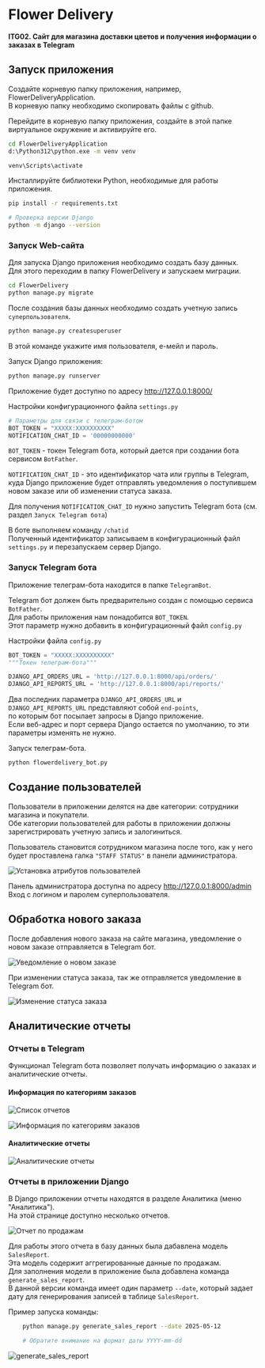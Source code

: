 # Flower Delivery
**ITG02. Сайт для магазина доставки цветов и получения информации о заказах в Telegram**

## Запуск приложения
Создайте корневую папку приложения, например, FlowerDeliveryApplication.  
В корневую папку необходимо скопировать файлы с github.

Перейдите в корневую папку приложения, создайте в этой папке виртуальное окружение и активируйте его.
```bash
cd FlowerDeliveryApplication
d:\Python312\python.exe -m venv venv

venv\Scripts\activate
```

Инсталлируйте библиотеки Python, необходимые для работы приложения.
```bash
pip install -r requirements.txt

# Проверка версии Django
python -m django --version
```

### Запуск Web-сайта
Для запуска Django приложения необходимо создать базу данных.  
Для этого переходим в папку FlowerDelivery и запускаем миграции.
```bash
cd FlowerDelivery
python manage.py migrate
```

После создания базы данных необходимо создать учетную запись `суперпользователя`.
```bash
python manage.py createsuperuser
```
В этой команде укажите имя пользователя, е-мейл и пароль.

Запуск Django приложения:
```bash
python manage.py runserver
```

Приложение будет доступно по адресу http://127.0.0.1:8000/ 

Настройки конфигурационного файла `settings.py`
```python
# Параметры для связи с телеграм-ботом
BOT_TOKEN = "XXXXX:XXXXXXXXXX"
NOTIFICATION_CHAT_ID = '00000000000'
```

`BOT_TOKEN` - токен Telegram бота, который дается при создании бота сервисом `BotFather`.

`NOTIFICATION_CHAT_ID` - это идентификатор чата или группы в Telegram, куда Django приложение будет отправлять уведомления о поступившем новом заказе или об изменении статуса заказа.

Для получения `NOTIFICATION_CHAT_ID` нужно запустить Telegram бота (см. раздел `Запуск Telegram бота`)

В боте выполняем команду `/chatid`  
Полученный идентификатор записываем в конфигурационный файл `settings.py` и перезапускаем сервер Django.

### Запуск Telegram бота
Приложение телеграм-бота находится в папке `TelegramBot`.

Telegram бот должен быть предварительно создан с помощью сервиса `BotFather`.  
Для работы приложения нам понадобится `BOT_TOKEN`.  
Этот параметр нужно добавить в конфигурационный файл `config.py`

Настройки файла `config.py`
```python
BOT_TOKEN = "XXXXX:XXXXXXXXXX"
"""Токен телеграм-бота"""

DJANGO_API_ORDERS_URL = 'http://127.0.0.1:8000/api/orders/'
DJANGO_API_REPORTS_URL = 'http://127.0.0.1:8000/api/reports/'
```

Два последних параметра `DJANGO_API_ORDERS_URL` и `DJANGO_API_REPORTS_URL` представляют собой `end-points`,  
по которым бот посылает запросы в Django приложение.  
Если веб-адрес и порт сервера Django остается по умолчанию, то эти параметры изменять не нужно.

Запуск телеграм-бота.
```bash
python flowerdelivery_bot.py
```

## Создание пользователей
Пользователи в приложении делятся на две категории: сотрудники магазина и покупатели.  
Обе категории пользователей для работы в приложении должны зарегистрировать учетную запись и залогиниться.

Пользователь становится сотрудником магазина после того, как у него будет проставлена галка `"STAFF STATUS"` в панели администратора.

![Установка атрибутов пользователей](img/fd_adm_set_user_staff.png?raw=true "Установка атрибутов пользователей")

Панель администратора доступна по адресу http://127.0.0.1:8000/admin  
Вход с логином и паролем суперпользователя.


## Обработка нового заказа
После добавления нового заказа на сайте магазина, уведомление о новом заказе отправляется в Telegram бот.

![Уведомление о новом заказе](img/fd_bot_new_order_notification.png?raw=true "Уведомление о новом заказе")


При изменении статуса заказа, так же отправляется уведомление в Telegram бот.

![Изменение статуса заказа](img/fd_bot_change_order_status.png?raw=true "Изменение статуса заказа")


## Аналитические отчеты
### Отчеты в Telegram
Функционал Telegram бота позволяет получать информацию о заказах и аналитические отчеты.
#### Информация по категориям заказов
![Список отчетов](img/fd_bot_report_list.png?raw=true "Список отчетов")

![Информация по категориям заказов](img/fd_bot_orders_by_category.png?raw=true "Информация по категориям заказов")


#### Аналитические отчеты

![Аналитические отчеты](img/fd_bot_analytical_reports.png?raw=true "Аналитические отчеты")

### Отчеты в приложении Django
В Django приложении отчеты находятся в разделе Аналитика (меню "Аналитика").  
На этой странице доступно несколько отчетов.

![Отчет по продажам](img/fd_sales_report.png?raw=true "Отчет по продажам")


Для работы этого отчета в базу данных была дабавлена модель `SalesReport`.  
Эта модель содержит аггрегированные данные по продажам.  
Для заполнения модели в приложение была добавлена команда `generate_sales_report`.  
В данной версии команда имеет один параметр `--date`, который задает дату для генерирования записей в таблице `SalesReport`.

Пример запуска команды:
```bash
    python manage.py generate_sales_report --date 2025-05-12

    # Обратите внимание на формат даты YYYY-mm-dd
```

![generate_sales_report](img/fd_command.png?raw=true "Команда generate_sales_report")



